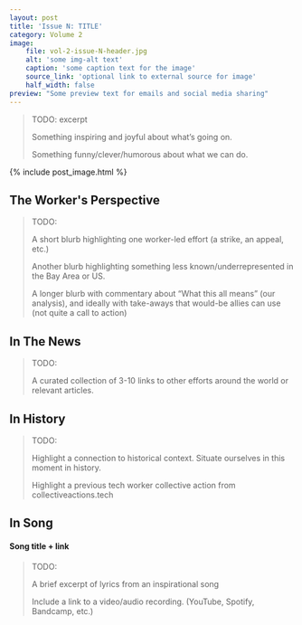 ```yaml
---
layout: post
title: 'Issue N: TITLE'
category: Volume 2
image:
    file: vol-2-issue-N-header.jpg
    alt: 'some img-alt text'
    caption: 'some caption text for the image'
    source_link: 'optional link to external source for image'
    half_width: false
preview: "Some preview text for emails and social media sharing"
---
```


> TODO: excerpt
>
> Something inspiring and joyful about what’s going on.
>
> Something funny/clever/humorous about what we can do.

<!--excerpt-->

{% include post_image.html %}

## The Worker's Perspective

> TODO:
>
> A short blurb highlighting one worker-led effort (a strike, an appeal, etc.)
>
> Another blurb highlighting something less known/underrepresented in the Bay Area or US.
>
> A longer blurb with commentary about “What this all means” (our analysis),
> and ideally with take-aways that would-be allies can use (not quite a call to action)

## In The News

> TODO:
>
> A curated collection of 3-10 links to other efforts around the world or relevant articles.

## In History

> TODO:
>
> Highlight a connection to historical context. Situate ourselves in this moment in history.
>
> Highlight a previous tech worker collective action from collectiveactions.tech

## In Song

#### Song title + link

> TODO:
>
> A brief excerpt of lyrics from an inspirational song
>
> Include a link to a video/audio recording. (YouTube, Spotify, Bandcamp, etc.)
